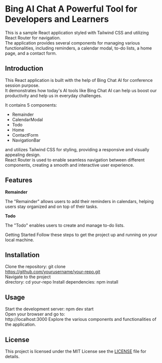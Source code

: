 # Bing AI Chat A Powerful Tool for Developers and Learners


This is a sample React application styled with Tailwind CSS and utilizing React Router for navigation. \
The application provides several components for managing various functionalities, including reminders, a calendar modal, to-do lists, a home page, and a contact form. 

## Introduction

This React application is built with the help of Bing Chat AI for conference session purpose. \
It demonstrates how today's AI tools like Bing Chat AI can help us boost our productivity and help us in everyday challenges. 

It contains 5 components:

- Remainder 
- CalendarModal 
- Todo 
- Home 
- ContactForm 
- NavigationBar 

and utilizes Tailwind CSS for styling, providing a responsive and visually appealing design. \
React Router is used to enable seamless navigation between different components, creating a smooth and interactive user experience. 

## Features

**Remainder**

The "Remainder" allows users to add their reminders in calendars, helping users stay organized and on top of their tasks. 

**Todo**

The "Todo" enables users to create and manage to-do lists. 

Getting Started Follow these steps to get the project up and running on your local machine. 

## Installation

Clone the repository: git clone \
https://github.com/yourusername/your-repo.git \
Navigate to the project \
directory: cd your-repo Install dependencies: npm install

## Usage

Start the development server: npm dev start \
Open your browser and go to: \
http://localhost:3000 Explore the various components and functionalities of the application. 

## License

This project is licensed under the MIT License see the [LICENSE](LICENSE) file for details.
